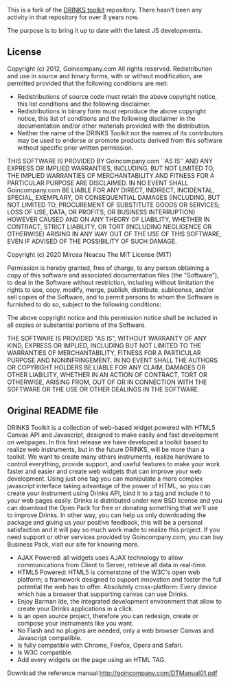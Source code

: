 This is a fork of the [DRINKS toolkit](https://github.com/drinkstoolkit/drinks) repository. There hasn't been any activity in that repository for over 8 years now.

The purpose is to bring it up to date with the latest JS developments.

## License ##

Copyright (c) 2012, Goincompany.com
All rights reserved.
Redistribution and use in source and binary forms, with or without
modification, are permitted provided that the following conditions are met:
* Redistributions of source code must retain the above copyright notice, this list conditions and the following disclaimer.
* Redistributions in binary form must reproduce the above copyright notice, this list of conditions and the following disclaimer in the documentation and/or other materials provided with the distribution.
* Neither the name of the DRINKS Toolkit nor the names of its contributors may be used to endorse or promote products derived from this software without specific prior written permission.
      
THIS SOFTWARE IS PROVIDED BY Goincompany.com ``AS IS'' AND ANY
EXPRESS OR IMPLIED WARRANTIES, INCLUDING, BUT NOT LIMITED TO, THE IMPLIED
WARRANTIES OF MERCHANTABILITY AND FITNESS FOR A PARTICULAR PURPOSE ARE
DISCLAIMED. IN NO EVENT SHALL Goincompany.com BE LIABLE FOR ANY
DIRECT, INDIRECT, INCIDENTAL, SPECIAL, EXEMPLARY, OR CONSEQUENTIAL DAMAGES
(INCLUDING, BUT NOT LIMITED TO, PROCUREMENT OF SUBSTITUTE GOODS OR SERVICES;
LOSS OF USE, DATA, OR PROFITS; OR BUSINESS INTERRUPTION) HOWEVER CAUSED AND
ON ANY THEORY OF LIABILITY, WHETHER IN CONTRACT, STRICT LIABILITY, OR TORT
(INCLUDING NEGLIGENCE OR OTHERWISE) ARISING IN ANY WAY OUT OF THE USE OF THIS
SOFTWARE, EVEN IF ADVISED OF THE POSSIBILITY OF SUCH DAMAGE.

Copyright (c) 2020 Mircea Neacsu
The MIT License (MIT)

Permission is hereby granted, free of charge, to any person obtaining a copy
of this software and associated documentation files (the "Software"), to deal
in the Software without restriction, including without limitation the rights
to use, copy, modify, merge, publish, distribute, sublicense, and/or sell
copies of the Software, and to permit persons to whom the Software is
furnished to do so, subject to the following conditions:

The above copyright notice and this permission notice shall be included in all
copies or substantial portions of the Software.

THE SOFTWARE IS PROVIDED "AS IS", WITHOUT WARRANTY OF ANY KIND, EXPRESS OR
IMPLIED, INCLUDING BUT NOT LIMITED TO THE WARRANTIES OF MERCHANTABILITY,
FITNESS FOR A PARTICULAR PURPOSE AND NONINFRINGEMENT. IN NO EVENT SHALL THE
AUTHORS OR COPYRIGHT HOLDERS BE LIABLE FOR ANY CLAIM, DAMAGES OR OTHER
LIABILITY, WHETHER IN AN ACTION OF CONTRACT, TORT OR OTHERWISE, ARISING FROM,
OUT OF OR IN CONNECTION WITH THE SOFTWARE OR THE USE OR OTHER DEALINGS IN THE
SOFTWARE.

## Original README file ##
DRINKS Toolkit is a collection of web-based widget powered with HTML5 Canvas API and Javascript, designed to make easily and fast development on webpages. 
In this first release we have developed a toolkit based to realize web instruments, but in the future DRINKS, will be more than a toolkit. We want to create many others instruments, realize hardware to control everything, provide support, and useful features to make your work faster and easier and create web widgets that can improve your web development.
Using just one tag you can manipulate a more complex javascript interface taking advantage of the power of HTML, so you can create your instrument using Drinks API, bind it to a tag and include it to your web pages easily. 
Drinks is distributed under new BSD license and you can download the Open Pack for free or donating something that we'll use to improve Drinks. In other way, you can help us only downloading the package and giving us your positive feedback, this will be a personal satisfaction and it will pay so much work made to realize this project. 
If you need support or other services provided by Goincompany.com, you can buy Business Pack, visit our site for knowing more.

- AJAX Powered: all widgets uses AJAX technology to allow communications from Client to Server, retrieve all data in real-time.
- HTML5 Powered: HTML5 is cornerstone of the W3C's open web platform; a framework designed to support innovation and foster the full potential the web has to offer.
Absolutely cross-platform: Every device which has a browser that supporting canvas can use Drinks.
- Enjoy Barman Ide, the integrated development environment that allow to create your Drinks applications in a click.
- Is an open source project, therefore you can redesign, create or compose your instruments like you want.
- No Flash and no plugins are needed, only a web browser Canvas and Javascript
compatible.
- Is fully compatible with Chrome, Firefox, Opera and Safari.
- Is W3C compatible.
- Add every widgets on the page using an HTML TAG.


Download the reference manual http://goincompany.com/DTManual01.pdf
